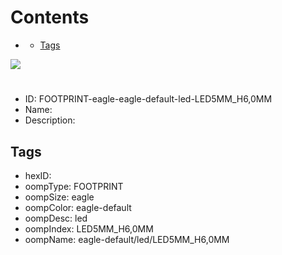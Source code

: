 



Contents
========

* [](#)
	* [Tags](#tags)
  
![][im]
# 

- ID: FOOTPRINT-eagle-eagle-default-led-LED5MM_H6,0MM
- Name: 
- Description: 

## Tags

- hexID: 
- oompType: FOOTPRINT
- oompSize: eagle
- oompColor: eagle-default
- oompDesc: led
- oompIndex: LED5MM_H6,0MM
- oompName: eagle-default/led/LED5MM_H6,0MM



[im]: image.png
